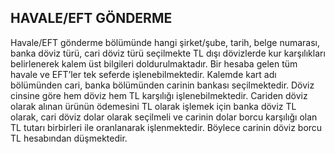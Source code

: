 ## HAVALE/EFT GÖNDERME
Havale/EFT gönderme bölümünde hangi şirket/şube, tarih, belge numarası, banka döviz türü, cari döviz türü seçilmekte TL dışı dövizlerde kur karşılıkları belirlenerek kalem üst bilgileri doldurulmaktadır. 
Bir hesaba gelen tüm havale ve EFT’ler tek seferde işlenebilmektedir. Kalemde kart adı bölümünden cari, banka bölümünden carinin bankası seçilmektedir. Döviz cinsine göre hem döviz hem TL karşılığı işlenebilmektedir. 
Cariden döviz olarak alınan ürünün ödemesini TL olarak işlemek için banka döviz TL olarak, cari döviz dolar olarak seçilmeli ve carinin dolar borcu karşılığı olan TL tutarı birbirleri ile oranlanarak işlenmektedir. Böylece carinin döviz borcu TL hesabından düşmektedir.
